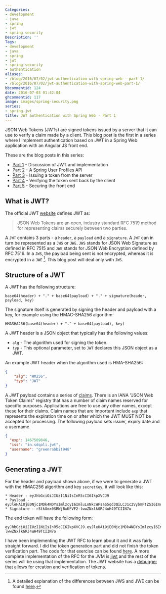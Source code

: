 ```yaml
---
Categories:
- development
- java
- spring
- jwt
- spring security
Description: ''
Tags:
- development
- java
- spring
- jwt
- spring-security
- authentication
aliases:
- /blog/2016/07/02/jwt-authentication-with-spring-web---part-1/
- /blog/2016/07/02/jwt-authentication-with-spring-web-part-1/
bbcommentid: 124
date: 2016-07-03 01:42:04
ghcommentid: 117
image: images/spring-security.png
series:
- spring-jwt
title: JWT authentication with Spring Web - Part 1
---
```


<meta content="jwt authentication example" name="keywords">
JSON Web Tokens (JWTs) are signed tokens issued by a server that it can use to verify a claim made by a client. This blog post is the first in a series where I implement authentication based on JWT in a Spring Web application with an Angular JS front end.

<!--more-->
These are the blog posts in this series:

* [Part 1](/blog/2016/07/02/jwt-authentication-with-spring-web-part-1/) - Discussion of JWT and implementation
* [Part 2](/blog/2016/07/03/jwt-authentication-with-spring-web-part-2/) - A Spring User Profiles API
* [Part 3](/blog/2016/07/05/jwt-authentication-with-spring-web-part-3/) - Issuing a token from the server
* [Part 4](/blog/2016/07/07/jwt-authentication-with-spring-web-part-4/) - Verifying the token sent back by the client
* [Part 5](/blog/2016/07/13/jwt-authentication-with-spring-web-part-5/) - Securing the front end

## What is JWT?
The official JWT [website](https://jwt.io/) defines JWT as:

> JSON Web Tokens are an open, industry standard RFC 7519 method for representing claims securely between two parties.

A `JWT` contains 3 parts - a `header`, a `payload` and a `signature`. A `JWT` can in turn be represented as a `JWS` or `JWE`. `JWS` stands for JSON Web Signature as defined in RFC 7515 and `JWE` stands for JSON Web Encryption defined by RFC 7516. In a `JWS`, the payload being sent is not encrypted, whereas it is encrypted in a `JWE` [^1]. This blog post will deal only with `JWS`.

## Structure of a JWT

A JWT has the following structure:

```
base64(header) + "." + base64(payload) + "." + signature(header, payload, key)
```

The signature itself is generated by signing the header and payload with a key, for example using the HMAC-SHA256 algorithm:

```
HMASHA256(base64(header) + "." + base64(payload), key)
```

A JWT header is a JSON object that typically has the following values:

* `alg` - The algorithm used for signing the token.
* `typ` - This optional parameter, set to `JWT` declares this JSON object as a JWT.



An example JWT header when the algorithm used is HMA-SHA256:

```json
{
    "alg": "HM256",
    "typ": "JWT"
}
```

A JWT payload contains a series of [claims](https://tools.ietf.org/html/rfc7519#section-4). There is an IANA "JSON Web Token Claims" registry that has a number of claim names reserved for specific purposes. Applications are free to use any other names, except these for their claims. Claim names that are important include `exp` that represents the expiration time on or after which the JWT MUST NOT be accepted for processing. The following payload sets issuer, expiry date and a username.

```json
{
  "exp": 1467509846,
  "iss": "in.sdqali.jwt",
  "username": "greenrabbit948"
}
```

## Generating a JWT

For the header and payload shown above, if we were to generate a JWT with the HMAC256 algorithm and key `secretKey`, it will look like this:

```
* Header - eyJhbGciOiJIUzI1NiIsInR5cCI6IkpXVCJ9
* Payload - eyJleHAiOjE0Njc1MDk4NDYsImlzcyI6ImluLnNkcWFsaS5qd3QiLCJ1c2VybmFtZSI6ImdyZWVucmFiYml0OTQ4In0
* Signature - rStkUmx0SRWjBxKFVF2-lwwZNxlkGRJ4uH49TCIIN7o
```

The end token will have the following form:
```
eyJhbGciOiJIUzI1NiIsInR5cCI6IkpXVCJ9.eyJleHAiOjE0Njc1MDk4NDYsImlzcyI6ImluLnNkcWFsaS5qd3QiLCJ1c2VybmFtZSI6ImdyZWVucmFiYml0OTQ4In0.rStkUmx0SRWjBxKFVF2-lwwZNxlkGRJ4uH49TCIIN7o
```


I have been implementing the JWT RFC to learn about it and it was fairly straight forward. I did the token generation part and did not finish the token verification part. The code for that exercise can be found [here](https://github.com/sdqali/jwt). A more complete implementation of the RFC for the JVM is [jjwt](https://github.com/jwtk/jjwt) and the rest of the series will be using that implementation. The JWT website has a [debugger](https://jwt.io/#debugger) that allows for creation and verification of tokens.

[^1]: A detailed explanation of the differences between JWS and JWE can be found [here](https://securedb.co/community/jwt-vs-jws-vs-jwe/).